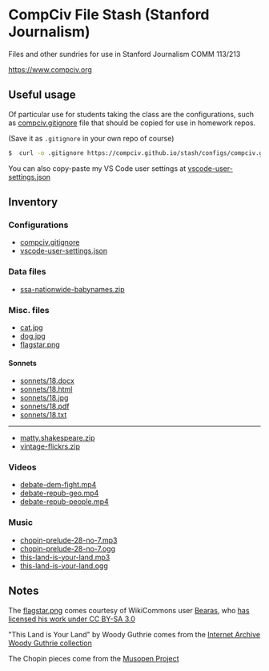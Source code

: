 # CompCiv File Stash (Stanford Journalism)

Files and other sundries for use in Stanford Journalism COMM 113/213 

https://www.compciv.org


## Useful usage

Of particular use for students taking the class are the configurations, such as [compciv.gitignore](configs/compciv.gitignore) file that should be copied for use in homework repos. 

(Save it as `.gitignore` in your own repo of course)


```sh
$  curl -o .gitignore https://compciv.github.io/stash/configs/compciv.gitignore
```

You can also copy-paste my VS Code user settings at [vscode-user-settings.json](configs/vscode-user-settings.json)


## Inventory


### Configurations

- [compciv.gitignore](//compciv.github.io/stash/configs/compciv.gitignore)
- [vscode-user-settings.json](//compciv.github.io/stash/configs/vscode-user-settings.json)

### Data files

- [ssa-nationwide-babynames.zip](//compciv.github.io/stash/ssa-nationwide-babynames.zip)

### Misc. files

- [cat.jpg](//compciv.github.io/stash/cat.jpg)
- [dog.jpg](//compciv.github.io/stash/dog.jpg)
- [flagstar.png](//compciv.github.io/stash/flagstar.png)

#### Sonnets

- [sonnets/18.docx](//compciv.github.io/stash/sonnets/18.docx)
- [sonnets/18.html](//compciv.github.io/stash/sonnets/18.html)
- [sonnets/18.jpg](//compciv.github.io/stash/sonnets/18.jpg)
- [sonnets/18.pdf](//compciv.github.io/stash/sonnets/18.pdf)
- [sonnets/18.txt](//compciv.github.io/stash/sonnets/18.txt)

------------

- [matty.shakespeare.zip](//compciv.github.io/stash/matty.shakespeare.zip)
- [vintage-flickrs.zip](//compciv.github.io/stash/vintage-flickrs.zip)

### Videos

- [debate-dem-fight.mp4](//compciv.github.io/stash/media/debate-dem-fight.mp4)
- [debate-repub-geo.mp4](//compciv.github.io/stash/media/debate-repub-geo.mp4)
- [debate-repub-people.mp4](//compciv.github.io/stash/media/debate-repub-people.mp4)


### Music

- [chopin-prelude-28-no-7.mp3](//compciv.github.io/stash/media/chopin-prelude-28-no-7.mp3)
- [chopin-prelude-28-no-7.ogg](//compciv.github.io/stash/media/chopin-prelude-28-no-7.ogg)
- [this-land-is-your-land.mp3](//compciv.github.io/stash/media/this-land-is-your-land.mp3)
- [this-land-is-your-land.ogg](//compciv.github.io/stash/media/this-land-is-your-land.ogg)


## Notes

The [flagstar.png](flagstar.png) comes courtesy of WikiCommons user [Bearas](https://commons.wikimedia.org/wiki/User:Bearas), who [has licensed his work under CC BY-SA 3.0](https://commons.wikimedia.org/wiki/File:Usa-star-flag.png)


"This Land is Your Land" by Woody Guthrie comes from the [Internet Archive Woody Guthrie collection](https://archive.org/details/WoodyGuthrieSongs)

The Chopin pieces come from the [Musopen Project](https://archive.org/details/musopen-chopin)